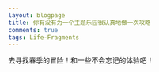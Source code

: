 ```yaml
---
layout: blogpage
title: 你有没有为一个主题乐园很认真地做一次攻略
comments: true
tags: Life-Fragments
---
```

<div id="aplayer"></div>
<script src="/js/APlayer.min.js"></script>
<script type="text/javascript">
	const ap = new APlayer({
    container: document.getElementById('aplayer'),
    audio: [
    {
        name: 'アドベンチャー',
        artist: 'YOASOBI',
        url: '/music/Adventure.mp3',
        cover: '/images/album/Adventure.jpg'
    }]
});
</script>



去寻找春季的冒险！和一些不会忘记的体验吧！

